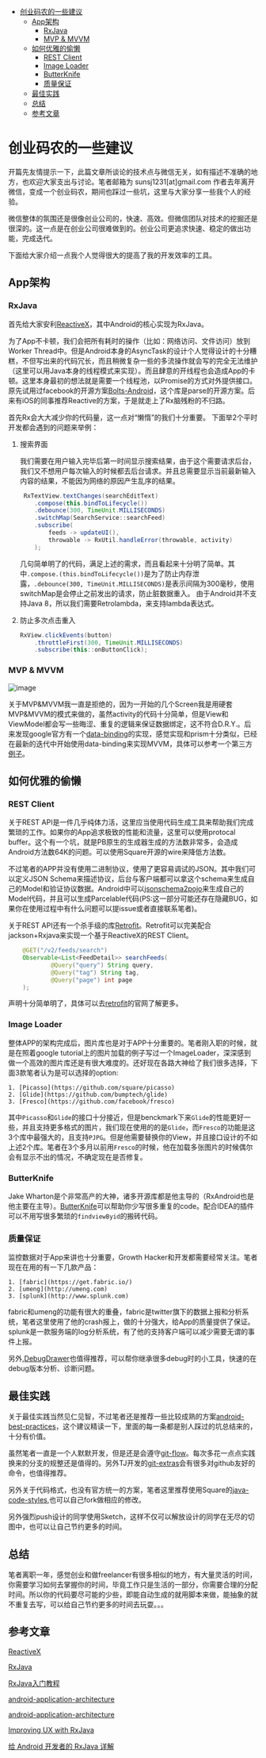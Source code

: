 <!-- TOC depth:6 withLinks:1 updateOnSave:1 orderedList:0 -->

- [创业码农的一些建议](#)
	- [App架构](#app)
		- [RxJava](#rxjava)
		- [MVP & MVVM](#mvp-mvvm)
	- [如何优雅的偷懒](#)
		- [REST Client](#rest-client)
		- [Image Loader](#image-loader)
		- [ButterKnife](#butterknife)
		- [质量保证](#)
	- [最佳实践](#)
	- [总结](#)
	- [参考文章](#)
<!-- /TOC -->

# 创业码农的一些建议
开篇先友情提示一下，此篇文章所谈论的技术点与微信无关，如有描述不准确的地方，也欢迎大家支出与讨论。笔者邮箱为 sunsj1231[at]gmail.com
作者去年离开微信，变成一个创业码农，期间也踩过一些坑，这里与大家分享一些我个人的经验。

微信整体的氛围还是很像创业公司的，快速、高效。但微信团队对技术的挖掘还是很深的。这一点是在创业公司很难做到的。创业公司更追求快速、稳定的做出功能，完成迭代。

下面给大家介绍一点我个人觉得很大的提高了我的开发效率的工具。

## App架构
### RxJava
首先给大家安利[ReactiveX](http://reactivex.io/)，其中Android的核心实现为RxJava。

为了App不卡顿，我们会把所有耗时的操作（比如：网络访问、文件访问）放到Worker Thread中。但是Android本身的AsyncTask的设计个人觉得设计的十分糟糕，不但写出来的代码冗长，而且稍微复杂一些的多流操作就会写的完全无法维护（这里可以用Java本身的线程模式来实现）。而且肆意的开线程也会造成App的卡顿。这里本身最初的想法就是需要一个线程池，以Promise的方式对外提供接口。原先试用过facebook的开源方案[Bolts-Android](https://github.com/BoltsFramework/Bolts-Android)，这个库是parse的开源方案。后来有iOS的同事推荐Reactive的方案，于是就走上了Rx脑残粉的不归路。

首先Rx会大大减少你的代码量，这一点对“懒惰”的我们十分重要。
下面举2个平时开发都会遇到的问题来举例：

1. 搜索界面

	我们需要在用户输入完毕后第一时间显示搜索结果，由于这个需要请求后台，我们又不想用户每次输入的时候都去后台请求。并且总需要显示当前最新输入内容的结果，不能因为网络的原因产生乱序的结果。

	```java
	 RxTextView.textChanges(searchEditText)
        .compose(this.bindToLifecycle())
        .debounce(300, TimeUnit.MILLISECONDS)
        .switchMap(SearchService::searchFeed)
        .subscribe(
            feeds -> updateUI(),
            throwable -> RxUtil.handleError(throwable, activity)
        );
	```

	几句简单明了的代码，满足上述的需求，而且看起来十分明了简单。其中`.compose.(this.bindToLifecycle())`是为了防止内存泄露，`.debounce(300, TimeUnit.MILLISECONDS)`是表示间隔为300毫秒，使用switchMap是会停止之前发出的请求，防止脏数据重入。
	由于Android并不支持Java 8，所以我们需要Retrolambda，来支持lambda表达式。

2. 防止多次点击重入

	```java
	RxView.clickEvents(button)
        .throttleFirst(300, TimeUnit.MILLISECONDS)
        .subscribe(this::onButtonClick);
	```

### MVP & MVVM

![image](http://7tszlo.com2.z0.glb.qiniucdn.com/mvvm.pic.jpg)

关于MVP&MVVM我一直是拒绝的，因为一开始的几个Screen我是用硬套MVP&MVVM的模式来做的，虽然activity的代码十分简单，但是View和ViewModel都会写一些晦涩、重复的逻辑来保证数据绑定，这不符合D.R.Y.。后来发现google官方有一个[data-binding](http://developer.android.com/tools/data-binding/guide.html)的实现，感觉实现和prism十分类似，已经在最新的迭代中开始使用data-binding来实现MVVM，具体可以参考一个第三方[例子](https://github.com/ivacf/archi)。

## 如何优雅的偷懒
### REST Client
关于REST API是一件几乎纯体力活，这里应当使用代码生成工具来帮助我们完成繁琐的工作。如果你的App追求极致的性能和流量，这里可以使用protocal buffer。这个有一个坑，就是PB原生的生成器生成的方法数非常多，会造成Android方法数64K的问题。可以使用Square开源的wire来降低方法数。

不过笔者的APP并没有使用二进制协议，使用了更容易调试的JSON。其中我们可以定义JSON Schema来描述协议，后台与客户端都可以拿这个schema来生成自己的Model和验证协议数据。Android中可以[jsonschema2pojo](https://github.com/joelittlejohn/jsonschema2pojo)来生成自己的Model代码，并且可以生成Parcelable代码(PS:这一部分可能还存在隐藏BUG，如果你在使用过程中有什么问题可以提issue或者直接联系笔者)。

关于REST API还有一个杀手级的库[Retrofit](https://github.com/square/retrofit)。Retrofit可以完美配合jackson+Rxjava来实现一个基于ReactiveX的REST Client。

```java
    @GET("/v2/feeds/search")
    Observable<List<FeedDetail>> searchFeeds(
            @Query("query") String query,
            @Query("tag") String tag,
            @Query("page") int page
    );
```

声明十分简单明了，具体可以去[retrofit](http://square.github.io/retrofit/)的官网了解更多。

### Image Loader
整体APP的架构完成后，图片库也是对于APP十分重要的。笔者刚入职的时候，就是在照着google tutorial上的图片加载的例子写过一个ImageLoader，深深感到做一个高效的图片库还是有很大难度的。还好现在各路大神给了我们很多选择，下面3款笔者认为是可以选择的option:

	1. [Picasso](https://github.com/square/picasso)
	2. [Glide](https://github.com/bumptech/glide)
	3. [Fresco](https://github.com/facebook/fresco)

其中`Picasso`和`Glide`的接口十分接近，但是benckmark下来`Glide`的性能更好一些，并且支持更多格式的图片，我们现在使用的的是`Glide`，而`Fresco`的功能是这3个库中最强大的，且支持`PJPG`。但是他需要替换你的View，并且接口设计的不如上述2个库。笔者在3个多月以前用`Fresco`的时候，他在加载多张图片的时候偶尔会有显示不出的情况，不确定现在是否修复。

### ButterKnife
Jake Wharton是个非常高产的大神，诸多开源库都是他主导的（RxAndroid也是他主要在主导）。[ButterKnife](https://github.com/JakeWharton)可以帮助你少写很多重复的code。配合IDEA的插件可以不用写很多繁琐的`findviewByid`的搬砖代码。

### 质量保证
监控数据对于App来讲也十分重要，Growth Hacker和开发都需要经常关注。笔者现在在用的有一下几款产品：

	1. [fabric](https://get.fabric.io/)
	2. [umeng](http://umeng.com)
	3. [splunk](http://www.splunk.com)

fabric和umeng的功能有很大的重叠，fabric是twitter旗下的数据上报和分析系统，笔者这里使用了他的crash报上，做的十分强大，给App的质量提供了保证。splunk是一款服务端的log分析系统，有了他的支持客户端可以减少需要无谓的事件上报。

另外,[DebugDrawer](https://github.com/palaima/DebugDrawer)也值得推荐，可以帮你继承很多debug时的小工具，快速的在debug版本分析、诊断问题。


## 最佳实践
关于最佳实践当然见仁见智，不过笔者还是推荐一些比较成熟的方案[android-best-practices](https://github.com/futurice/android-best-practices)，这个建议精读一下，里面的每一条都是别人踩过的坑总结来的，十分有价值。

虽然笔者一直是一个人默默开发，但是还是会遵守[git-flow](https://github.com/nvie/gitflow)。每次多花一点点实践换来的分支的规整还是值得的。另外TJ开发的[git-extras](https://github.com/tj/git-extras)会有很多对github友好的命令，也值得推荐。

另外关于代码格式，也没有官方统一的方案，笔者这里推荐使用Square的[java-code-styles](https://github.com/square/java-code-styles),也可以自己fork做相应的修改。

另外强烈push设计的同学使用Sketch，这样不仅可以解放设计的同学在无尽的切图中，也可以让自己节约更多的时间。

## 总结
笔者离职一年，感觉创业和做freelancer有很多相似的地方，有大量灵活的时间，你需要学习如何去掌握你的时间，毕竟工作只是生活的一部分，你需要合理的分配时间。所以你的代码要尽可能的少些，即能自动生成的就用脚本来做，能抽象的就不重复去写，可以给自己节约更多的时间去玩耍。。。

## 参考文章
[ReactiveX](http://reactivex.io/)

[RxJava](https://github.com/ReactiveX/RxJava)

[RxJava入门教程](http://blog.danlew.net/2014/09/15/grokking-rxjava-part-1/)

[android-application-architecture](https://medium.com/ribot-labs/approaching-android-with-mvvm-8ceec02d5442#.suutwto9a)

[android-application-architecture](https://medium.com/ribot-labs/android-application-architecture-8b6e34acda65#.6qmzrqtdn)

[Improving UX with RxJava](https://medium.com/@diolor/improving-ux-with-rxjava-4440a13b157f#.21alo61m9)

[给 Android 开发者的 RxJava 详解](http://gank.io/post/560e15be2dca930e00da1083#toc_10)
